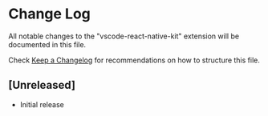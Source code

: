 # Change Log
All notable changes to the "vscode-react-native-kit" extension will be documented in this file.

Check [Keep a Changelog](http://keepachangelog.com/) for recommendations on how to structure this file.

## [Unreleased]
- Initial release